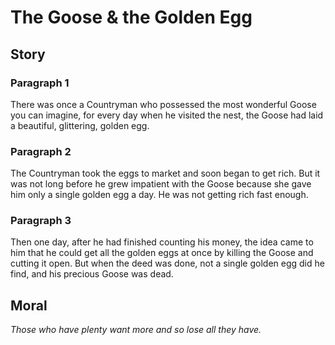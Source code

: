 
# The Goose & the Golden Egg

## Story


### Paragraph 1

There was once a Countryman who possessed the most wonderful Goose you can imagine, for every day when he visited the nest, the Goose had laid a beautiful, glittering, golden egg.



### Paragraph 2

The Countryman took the eggs to market and soon began to get rich. But it was not long before he grew impatient with the Goose because she gave him only a single golden egg a day. He was not getting rich fast enough.



### Paragraph 3

Then one day, after he had finished counting his money, the idea came to him that he could get all the golden eggs at once by killing the Goose and cutting it open. But when the deed was done, not a single golden egg did he find, and his precious Goose was dead.



## Moral

_Those who have plenty want more and so lose all they have._

